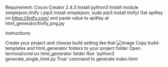 Requirement:
Cocos Creator 2.4.3
Install python3
Install module simplejson,tinify ( pip3 install simplejson, sudo pip3 install tinify)
Get apiKey on https://tinify.com/ and paste value to apiKey at html_generator/tinify_png.py

Instructions:

Create your project and choose build setting like that
![image](https://github.com/sam98x/tatoo-v1/assets/39001770/b43e9fc6-d67b-440c-93c4-cfc37bc2c256)
Copy build-templates and html_generator folders to your project folder
Open terminal/cmd on html_generator folder
Run 'python3 generate_single_html.py True' command to generate index.html
